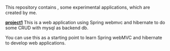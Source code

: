 This repository contains , some experimental applications, which are created by me.

<u><b>project1</b></u>
  This is a web application using Spring webmvc and hibernate to do some CRUD with mysql as backend db.
  
  You can use this as a starting point to learn Spring webMVC and hibernate to develop web applications.
